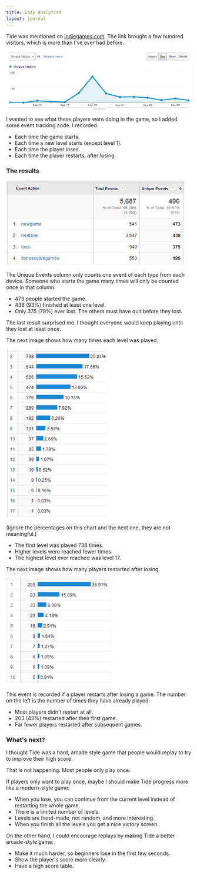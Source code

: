 ```yaml
---
title: Easy analytics
layout: journal
---
```


Tide was mentioned on [indiegames.com](http://indiegames.com/2013/09/browser_pick_tide.html). The link brought a few hundred visitors, which is more than I've ever had before.

![Visits increase from about zero per day to nearly 300 on September 19.](/journal/images/2013-09-30-site-traffic.png)

I wanted to see what these players were doing in the game, so I added some event tracking code. I recorded:

* Each time the game starts.
* Each time a new level starts (except level 1).
* Each time the player loses.
* Each time the player restarts, after losing.

### The results

![Screenshot of data discussed below](/journal/images/2013-09-30-tide-overview.png)

The Unique Events column only counts one event of each type from each device. Someone who starts the game many times will only be counted once in that column.

* 473 people started the game.
* 438 (93%) finished at least one level.
* Only 375 (79%) ever lost. The others must have quit before they lost.

The last result surprised me. I thought everyone would keep playing until they lost at least once.

The next image shows how many times each level was played.

![Level 2 was reached 738 times. The numbers drop off for higher levels. Level 16 and 17 were only reached once.](/journal/images/2013-09-30-tide-level-stats.png)

(Ignore the percentages on this chart and the next one, they are not meaningful.)

* The first level was played 738 times.
* Higher levels were reached fewer times.
* The highest level ever reached was level 17.

The next image shows how many players restarted after losing.

![There were 203 restarts after losing once, 83 after losing twice, 33 after losing 3 times. The numbers decrease rapidly.](/journal/images/2013-09-30-tide-restart-stats.png)

This event is recorded if a player restarts after losing a game. The number on the left is the number of times they have already played.

* Most players didn't restart at all.
* 203 (43%) restarted after their first game.
* Far fewer players restarted after subsequent games.

### What's next?

I thought Tide was a hard, arcade style game that people would replay to try to improve their high score.

That is not happening. Most people only play once.

If players only want to play once, maybe I should make Tide progress more like a modern-style game:

* When you lose, you can continue from the current level instead of restarting the whole game.
* There is a limited number of levels.
* Levels are hand-made, not random, and more interesting.
* When you finish all the levels you get a nice victory screen.

On the other hand, I could encourage replays by making Tide a better arcade-style game:

* Make it much harder, so beginners lose in the first few seconds.
* Show the player's score more clearly.
* Have a high score table.
